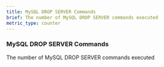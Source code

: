 ```yaml
---
title: MySQL DROP SERVER Commands
brief: The number of MySQL DROP SERVER commands executed
metric_type: counter
---
```

### MySQL DROP SERVER Commands

The number of MySQL DROP SERVER commands executed
